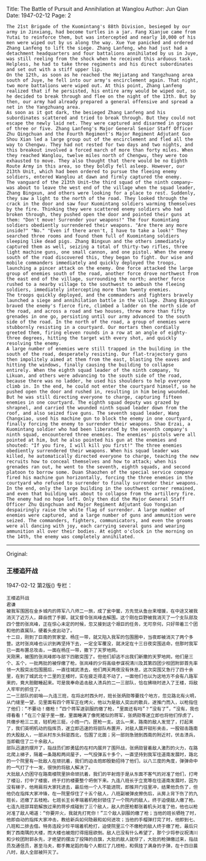 Title: The Battle of Pursuit and Annihilation at Wanglou
Author: Jun Qian
Date: 1947-02-12
Page: 2

    The 21st Brigade of the Kuomintang's 88th Division, besieged by our army in Jinxiang, had become turtles in a jar. Fang Xianjue came from Yutai to reinforce them, but was intercepted and nearly 10,000 of his men were wiped out by us along the way. Xue Yue panicked and ordered Zhang Lanfeng to lift the siege. Zhang Lanfeng, who had just had a detachment headquarters and four battalions annihilated by us in Juye, was still reeling from the shock when he received this arduous task. Helpless, he had to take three regiments and his direct subordinates and set out with a stiff upper lip.
    On the 12th, as soon as he reached the Hejiatang and Yangzhuang area south of Juye, he fell into our army's encirclement again. That night, two more battalions were wiped out. At this point, Zhang Lanfeng realized that if he persisted, his entire army would be wiped out, so he decided to break through and flee on the night of the 13th. But by then, our army had already prepared a general offensive and spread a net in the Yangzhuang area.
    As soon as it got dark, the besieged Zhang Lanfeng and his subordinates scattered and tried to break through. But they could not escape the newly laid net. They were captured and disarmed in groups of three or five. Zhang Lanfeng's Major General Senior Staff Officer Zhu Qingchuan and the Fourth Regiment's Major Regiment Adjutant Guo Shou Xian led a large group out of the encirclement and fled all the way to Chengwu. They had not rested for two days and two nights, and this breakout involved a forced march of more than forty miles. When they reached Wanglou, twelve miles north of Chengwu, they were too exhausted to move. They also thought that there would be no Eighth Route Army in this area, so they boldly fell asleep. However, our 213th Unit, which had been ordered to pursue the fleeing enemy soldiers, entered Wanglou at dawn and firmly captured the enemy.
    The vanguard of the 213th Unit—the third squad of the ninth company—was about to leave the west end of the village when the squad leader, Zhang Bingxun, and others were looking for a place to rest. Suddenly, they saw a light to the north of the road. They looked through the crack in the door and saw four Kuomintang soldiers warming themselves by the fire. Thinking they were scattered enemy soldiers who had broken through, they pushed open the door and pointed their guns at them: "Don't move! Surrender your weapons!" The four Kuomintang soldiers obediently surrendered their weapons. "Are there any more inside?" "No." "Even if there aren't, I have to take a look!" They searched three rooms and found them full of Kuomintang soldiers sleeping like dead pigs. Zhang Bingxun and the others immediately captured them as well, seizing a total of thirty-two rifles, three light machine guns, one small cannon, and one pistol. When the enemy south of the road discovered this, they began to fight. Our wise and mobile commanders immediately and quickly deployed the troops, launching a pincer attack on the enemy. One force attacked the large group of enemies south of the road, another force drove northwest from the east end of the village, surrounding the north; another force rushed to a nearby village to the southwest to ambush the fleeing soldiers, immediately intercepting more than twenty enemies.
    The troops quickly deployed, and the commanders and fighters bravely launched a siege and annihilation battle in the village. Zhang Bingxun braved the enemy's fierce fire, climbed a ladder on the north side of the road, and across a road and two houses, threw more than fifty grenades in one go, persisting until our army advanced to the south side of the road. In the north of the road, a group of enemies were stubbornly resisting in a courtyard. Our mortars then cordially greeted them, firing eleven rounds in a row at an angle of eighty-three degrees, hitting the target with every shot, and quickly resolving the enemy.
    A large number of enemies were still trapped in the building in the south of the road, desperately resisting. Our flat-trajectory guns then impolitely aimed at them from the east, blasting the eaves and hitting the windows, finally causing the building to collapse entirely. When the eighth squad leader of the ninth company, Yu Likuan, and others were advancing to the south side of the road, because there was no ladder, he used his shoulders to help everyone climb in. In the end, he could not enter the courtyard himself, so he pushed open the door and rushed in, resulting in him being wounded. But he was still directing everyone to charge, capturing fifteen enemies in one courtyard. The eighth squad deputy was grazed by shrapnel, and carried the wounded ninth squad leader down from the roof, and also seized five guns. The seventh squad leader, Wang Changxiao, used his machine gun to block the enemy in one courtyard, finally forcing the enemy to surrender their weapons. Shao Erzai, a Kuomintang soldier who had been liberated by the seventh company's ninth squad, encountered three enemies. The enemies' pistols were all pointed at him, but he also pointed his gun at the enemies and shouted: "If you fire, I will kill you first!" The three enemies obediently surrendered their weapons. When his squad leader was killed, he automatically directed everyone to charge, teaching the new recruits how to conceal themselves and how to attack; when his grenades ran out, he went to the seventh, eighth squads, and second platoon to borrow some. Duan Shaozhen of the special service company fired his machine gun horizontally, forcing the three enemies in the courtyard who refused to surrender to finally surrender their weapons. In the end, only the large building in the southwest corner remained, and even that building was about to collapse from the artillery fire. The enemy had no hope left. Only then did the Major General Staff Officer Zhu Qingchuan and Major Regiment Adjutant Guo Yongxian despairingly raise the white flag of surrender. A large number of enemies were captured, and a large number of guns and ammunition were seized. The commanders, fighters, communicators, and even the grooms were all dancing with joy, each carrying several guns and wearing ammunition all over their bodies. At eight o'clock in the morning on the 14th, the enemy was completely annihilated.



<hr /> 

Original: 


### 王楼追歼战

1947-02-12
第2版()
专栏：

    王楼追歼战
    君谦
    被我军围困在金乡城内的蒋军八八师二一旅，成了瓮中鳖，方先觉从鱼台来增援，在中途又被我消灭了近万人，薛岳慌了手脚，就又督令张岚峰去解围。这个刚在巨野被我消灭了一个支队部及四个营的张岚峰，正在惊心未定的时候，忽又接到这个艰巨的任务，无可奈何，只好带着三个团和他的直属队，硬着头皮出动了。
    十二日，刚到了巨南的贺家堂、杨庄一带，就又陷入我军的包围圈中，当夜即被消灭了两个多营。这时张岚峰也认识到再坚持下去，一定全军覆没，就决定在十三日夜突围逃命，但那时我军已一面布置总攻击，一面在杨庄一带，撒下了天罗地网。
    天刚黑，被围的张岚峰即与部下四散突围了。但他们却逃不出我们新撒的天罗地网，他们是三个、五个，一批两批的被俘缴了枪，张岚峰的少将高级参谋祝清川及其第四团少校团附郭首先率领一大股突出包围圈后，一直往城武溃去，他们两天两夜没有休息，这次突围又急行了四十余里，在到了城武北十二里的王楼时，实在疲乏得走不动了，一面他们也以为这地方不会有八路军来的，竟大胆酣睡起来。可是我奉命追击敌人溃兵的二一三部队，恰在拂晓时进入了王楼，将敌人牢牢的抓住了。
    二一三部队的前哨——九连三班，在将出村西头时，班长张炳勋等要找个地方，忽见路北有火明，从门缝里一望，见里面有四个蒋军正在烤火，他以为是敌人突出的散兵，遂推门而入，以枪指住了他们：“不要动！缴枪！”四个蒋军遂驯服的缴了枪，“里面还有吗”？“没有了”，“没有，我也得看看！”在三个屋子里一搜，里面睡满了像死猪似的蒋军，张炳勋等遂立即也将他们俘虏了，共缴步枪三二支，轻机枪三挺，小炮一门，匣枪一支。这么一来，路南的敌人发觉了，打起来了，我们英明机动的指挥员，遂立即迅速的将部队布置开，对敌人展开钳形夹击，一股钳击路南的大股敌人，一部从村东头斜驱西北，包围了北面；另一部则急驰到西南的附近村，伏击溃兵，当即截住了二十余敌人。
    部队迅速的摆开了，指战员们即勇猛的在村内展开了围歼战，张炳勋冒着敌人激烈的火力，在路北爬上梯子，隔着一条路和两间屋子，一气投弹五十多个，一直坚持到我军往道南发展时，路北的一个院里有一批敌人在顽抗着，我们的迫击炮即殷勤招待了他们，以八三度的角度，弹弹命中的一气打了十一发，很快的将敌人解决了。
    大批敌人仍困守在路南楼院里拚命顽抗着，我们的平射炮于是从东面不客气的对准了他们，打垮了楼沿，打中了楼窗，终于打的楼要整个坍倒下来。九连八班长于立宽等在往道南发展时，因为没有梯子，他用肩将大家托进去，最后他一个人不能进院，即推开门往里冲，结果他负伤了，但他仍在指挥大家冲锋，在一院里俘住了十五个敌人，八班副被弹皮擦伤后，从房上背下伤了的九班长，还缴了五枝枪。七班长王长孝端着机枪封锁住了一个院内的敌人，终于迫使敌人缴了枪。七连九班邵耳砦解放过来的蒋步成碰到了三个敌人，敌人的匣枪都张着机头对准了他，他也以枪对准了敌人喝道：“你要开火，我就先打死你！”三个敌人驯服的缴了枪；当他的班长牺牲了时，他即自动的指挥大家冲击，教给新兵如何隐蔽和如何进攻；当他的手榴弹打完了时，他即到七、八班和二排去借。特务连段少珍平端着机枪打，迫使院里三个不缴枪的敌人终于缴了枪，最后只剩了西南隅的大楼，而大楼也被炮打得摇摇欲倒。敌人已没有什么希望了，那个少将参议祝清川和少校团附郭永先，才绝望的摆出了投降的白旗，大批的敌人就俘了，大批的枪弹缴过来，指战员及通信员，甚至马夫，都手舞足蹈的每个人都扛了几枝枪，和佩挂了满身的子弹，在十四日晨八时，敌人全部被歼灭了。

